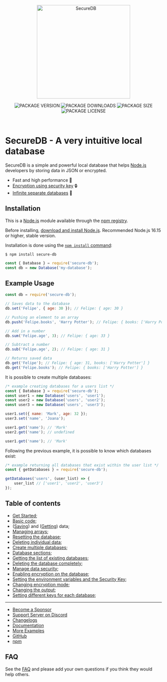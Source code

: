 <div align="center">
    <p>
        <a href="https://www.npmjs.com/package/secure-db"><img src="https://i.ibb.co/XDykx23/ICON-LOGO.png" width="300" alt="SecureDB"></a>
    </p>
    <p>
    <img src="https://img.shields.io/npm/v/secure-db?color=748BD4&label=SecureDB&style=for-the-badge" alt="PACKAGE VERSION">
    <img src="https://img.shields.io/npm/dw/secure-db?color=748BD4&label=Download&style=for-the-badge" alt="PACKAGE DOWNLOADS">
    <img src="https://img.shields.io/snyk/vulnerabilities/npm/secure-db?color=748BD4&style=for-the-badge" alt="PACKAGE SIZE">
    <img src="https://img.shields.io/npm/l/secure-db?color=748BD4&style=for-the-badge" alt="PACKAGE LICENSE">
    </p>
    <br>
</div>

# SecureDB - A very intuitive local database

SecureDB is a simple and powerful local database that helps [Node.js](https://nodejs.org) developers by storing data in JSON or encrypted.

- Fast and high performance 🚀
- [Encryption using security key](https://github.com/gatodeoculos/secure-db/tree/master/docs/v3/usage/cryptography.md) 🔒
- [Infinite separate databases](https://github.com/gatodeoculos/secure-db/tree/master/docs/v3/usage/multiple_databases.md) 💯

## Installation

This is a [Node.js](https://nodejs.org/en/) module available through the
[npm registry](https://www.npmjs.com/).

Before installing, [download and install Node.js](https://nodejs.org/en/download/).
Recommended Node.js 16.15 or higher, stable version.

Installation is done using the
[`npm install` command](https://docs.npmjs.com/getting-started/installing-npm-packages-locally):

```console
$ npm install secure-db
```

```javascript
const { Database } = require('secure-db');
const db = new Database('my-database');
```

## Example Usage

```javascript
const db = require('secure-db');

// Saves data to the database
db.set('Felipe', { age: 30 }); // Felipe: { age: 30 }

// Pushing an element to an array
db.push('Felipe.books', 'Harry Potter'); // Felipe: { books: ['Harry Potter'] }

// Add in a number
db.sum('Felipe.age', 3); // Felipe: { age: 33 }

// Subtract a number
db.sub('Felipe.age', 2); // Felipe: { age: 31 }

// Returns saved data
db.get('Felipe'); // Felipe: { age: 31, books: ['Harry Potter'] }
db.get('Felipe.books'); // Felipe: { books: ['Harry Potter'] }
```

It is possible to create multiple databases:

```javascript
/* example creating databases for a users list */
const { Database } = require('secure-db');
const user1 = new Database('users', 'user1');
const user2 = new Database('users', 'user2');
const user3 = new Database('users', 'user3');

user1.set({ name: 'Mark', age: 32 });
user3.set('name', 'Joana');

user1.get('name'); // 'Mark'
user2.get('name'); // undefined

user1.get('name'); // 'Mark'
```

Following the previous example, it is possible to know which databases exist:

```javascript
/* example returning all databases that exist within the user list */
const { getDatabases } = require('secure-db');

getDatabases('users', (user_list) => {
    user_list // ['user1', 'user2', 'user3']
});
```

## Table of contents 

- [Get Started](https://github.com/gatodeoculos/secure-db/tree/master/docs/v3/usage/first_steps.md);
- [Basic code](https://github.com/gatodeoculos/secure-db/tree/master/docs/v3/usage/first_steps.md#create-the-code);
- ([Saving](https://github.com/gatodeoculos/secure-db/tree/master/docs/v3/usage/saving_data.md)) and ([Getting](https://github.com/gatodeoculos/secure-db/tree/master/docs/v3/usage/getting_data.md)) data;
- [Managing arrays](https://github.com/gatodeoculos/secure-db/tree/master/docs/v3/usage/arrays.md);
- [Resetting the database](https://github.com/gatodeoculos/secure-db/tree/master/docs/v3/usage/resetting.md);
- [Deleting individual data](https://github.com/gatodeoculos/secure-db/tree/master/docs/v3/usage/deleting_data.md);
- [Create multiple databases](https://github.com/gatodeoculos/secure-db/tree/master/docs/v3/usage/multiple_databases.md);
- [Database sections](https://github.com/gatodeoculos/secure-db/tree/master/docs/v3/usage/multiple_databases.md#database-section);
- [Getting the list of existing databases](https://github.com/gatodeoculos/secure-db/tree/master/docs/v3/usage/multiple_databases.md#database-list);
- [Deleting the database completely](https://github.com/gatodeoculos/secure-db/tree/master/docs/v3/usage/multiple_databases.md#remove-database);
- [Manage data security](https://github.com/gatodeoculos/secure-db/tree/master/docs/v3/usage/cryptography.md);
- [Enabling encryption on the database](https://github.com/gatodeoculos/secure-db/tree/master/docs/v3/usage/cryptography.md);
- [Setting the environment variables and the Security Key](https://github.com/gatodeoculos/secure-db/tree/master/docs/v3/usage/cryptography.md);
- [Changing encryption mode](https://github.com/gatodeoculos/secure-db/tree/master/docs/v3/usage/cryptography.md);
- [Changing the output](https://github.com/gatodeoculos/secure-db/tree/master/docs/v3/usage/cryptography.md);
- [Setting different keys for each database](https://github.com/gatodeoculos/secure-db/tree/master/docs/v3/usage/cryptography.md);

---

- [Become a Sponsor](patreon.com/ezequiaslopes)
- [Support Server on Discord](https://discord.gg/gAy6kZzeaR)
- [Changelogs](https://github.com/gatodeoculos/secure-db/blob/master/CHANGELOG.md)
- [Documentation](https://github.com/gatodeoculos/secure-db/tree/master/docs)
- [More Examples](#example-usage)
- [GitHub](https://github.com/gatodeoculos/secure-db#readme)
- [npm](https://www.npmjs.com/package/secure-db)

## FAQ

See the [FAQ](https://discord.gg/FAEFJrRxST) and please add your own questions if you think they would help others.